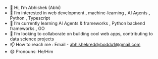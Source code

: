- 👋 Hi, I’m Abhishek (Abhi)
- 👀 I’m interested in web development , machine-learning , AI Agents , Python , Typescript
- 🌱 I’m currently learning AI Agents & frameworks , Python backend frameworks , GO
- 💞️ I’m looking to collaborate on building cool web apps, contributing to data science projects
- 📫 How to reach me : Email - abhishekreddyboddu1@gmail.com
- 😄 Pronouns: He/Him
